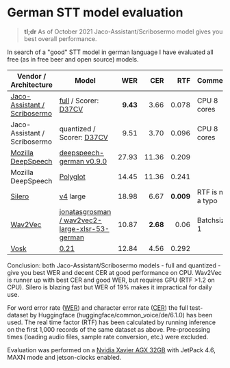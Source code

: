 # German STT model evaluation

> **tl;dr** As of October 2021 Jaco-Assistant/Scribosermo model gives you best overall performance.

In search of a "good" STT model in german language I have evaluated all free (as in free beer and open source) models.

|Vendor / Architecture    |Model    |WER      |CER      |RTF      |Comment  |
|---------|---------|---------:|---------:|---------:|---------|
| [Jaco-Assistant / Scribosermo](https://gitlab.com/Jaco-Assistant/Scribosermo)    |[full](https://www.mediafire.com/folder/jh5unptizgzou/d37cv-wer0066) / Scorer: [D37CV](https://www.mediafire.com/file/pzj8prgv2h0c8ue/kenlm_de_all.scorer/file)    |**9.43**         |3.66         | 0.078        | CPU 8 cores         |
| Jaco-Assistant / Scribosermo    |quantized / Scorer: [D37CV](https://www.mediafire.com/file/pzj8prgv2h0c8ue/kenlm_de_all.scorer/file)    |9.51         |3.70         | 0.096        | CPU 8 cores         |
| [Mozilla DeepSpeech](https://github.com/mozilla/DeepSpeech)   | [deepspeech-german v0.9.0](https://github.com/AASHISHAG/deepspeech-german#trained-models)         |27.93         |11.36         |      0.209   | 
| Mozilla DeepSpeech   | [Polyglot](https://drive.google.com/drive/folders/1oO-N-VH_0P89fcRKWEUlVDm-_z18Kbkb?usp=sharing)         |14.45         |11.36         | 0.241        | 
|[Silero](https://github.com/snakers4/silero-models#silero-models)     |[v4](https://models.silero.ai/models/de/de_v4_large.jit) large     | 18.98        | 6.67        | **0.009**         |  RTF is not a typo       |
| [Wav2Vec](https://ai.facebook.com/blog/wav2vec-20-learning-the-structure-of-speech-from-raw-audio/)    |[jonatasgrosman / wav2vec2-large-xlsr-53-german](https://huggingface.co/jonatasgrosman/wav2vec2-large-xlsr-53-german)     | 10.87        |**2.68**         |   0.06      | Batchsize 1         |
|[Vosk](https://alphacephei.com/vosk/)     | [0.21](https://alphacephei.com/vosk/models/vosk-model-de-0.21.zip)     | 12.84        | 4.56        | 0.292        |         |

Conclusion: both Jaco-Assistant/Scribosermo  models - full and quantized - give you best WER and decent CER at good performance on CPU. 
Wav2Vec is runner up with best CER and good WER, but requires GPU (RTF >1.2 on CPU). Silero is blazing fast but WER of 19% makes it impractical for daily use.

For word error rate ([WER](https://huggingface.co/metrics/wer)) and character error rate ([CER](https://huggingface.co/metrics/cer)) the full test-dataset by Huggingface (huggingface/common_voice/de/6.1.0) has been used. 
The real time factor (RTF) has been calculated by running inference on the first 1,000 records of the same dataset as above. Pre-processing times (loading audio files, sample rate conversion, etc.) were excluded.

Evaluation was performed on a [Nvidia Xavier
AGX 32GB](https://developer.nvidia.com/embedded/jetson-agx-xavier-developer-kit) with JetPack 4.6, MAXN mode and jetson-clocks enabled.
